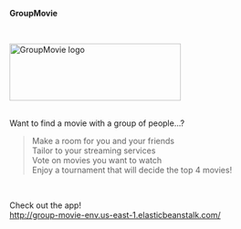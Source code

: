 **GroupMovie**

</br>

<p algin="center">
<!--![image](https://user-images.githubusercontent.com/61479556/115965267-f59f6300-a4ed-11eb-907a-bdbd073bc0a0.png)-->
         <img width="300" height="100" src="https://user-images.githubusercontent.com/61479556/115965267-f59f6300-a4ed-11eb-907a-bdbd073bc0a0.png" alt="GroupMovie logo" align="center"/>
</p>



</br>
Want to find a movie with a group of people...? </br>

> Make a room for you and your friends </br>
> Tailor to your streaming services </br>
> Vote on movies you want to watch </br>
> Enjoy a tournament that will decide the top 4 movies! </br>

</br>

Check out the app! </br>
http://group-movie-env.us-east-1.elasticbeanstalk.com/</br>
</br>

